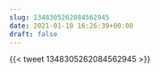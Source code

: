 ```yaml
---
slug: 1348305262084562945
date: 2021-01-10 16:26:39+00:00
draft: false
---
```


{{< tweet 1348305262084562945 >}}
